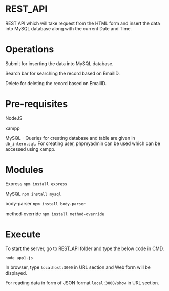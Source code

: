 # REST_API
REST API which will take request from the HTML form and insert the data into MySQL
database along with the current Date and Time.

# Operations

Submit for inserting the data into MySQL database.

Search bar for searching the record based on EmailID.

Delete for deleting the record based on EmailID.

# Pre-requisites
NodeJS

xampp

MySQL - Queries for creating database and table are given in `db_intern.sql`.
        For creating user, phpmyadmin can be used which can be accessed using xampp.

# Modules
Express
`npm install express`

MySQL
`npm install mysql`

body-parser
`npm install body-parser`

method-override
`npm install method-override`

# Execute

To start the server, go to REST_API folder and type the below code in CMD.

`node app1.js`

In browser, type `localhost:3000` in URL section and Web form will be displayed.

For reading data in form of JSON format `local:3000/show` in URL section.

